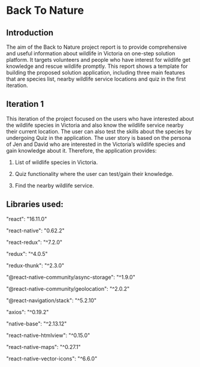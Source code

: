 # Back To Nature
## Introduction
The aim of the Back to Nature project report is to provide comprehensive and useful information about wildlife in Victoria on one-step solution platform. It targets volunteers and people who have interest for wildlife get knowledge and rescue wildlife promptly. This report shows a template for building the proposed solution application, including three main features that are species list, nearby wildlife service locations and quiz in the first iteration. 

## Iteration 1
This iteration of the project focused on the users who have interested about the wildlife species in Victoria and also know the wildlife service nearby their current location. The user can also test the skills about the species by undergoing Quiz in the application. The user story is based on the persona of Jen and David who are interested in the Victoria’s wildlife species and gain knowledge about it. Therefore, the application provides:

1.	List of wildlife species in Victoria.

2.	Quiz functionality where the user can test/gain their knowledge.

3.	Find the nearby wildlife service.


## Libraries used:
"react": "16.11.0"

"react-native": "0.62.2"

"react-redux": "^7.2.0"

"redux": "^4.0.5"

"redux-thunk": "^2.3.0"

"@react-native-community/async-storage": "^1.9.0"

"@react-native-community/geolocation": "^2.0.2"

"@react-navigation/stack": "^5.2.10"

"axios": "^0.19.2"

"native-base": "^2.13.12"

"react-native-htmlview": "^0.15.0"

"react-native-maps": "^0.27.1"

"react-native-vector-icons": "^6.6.0"
